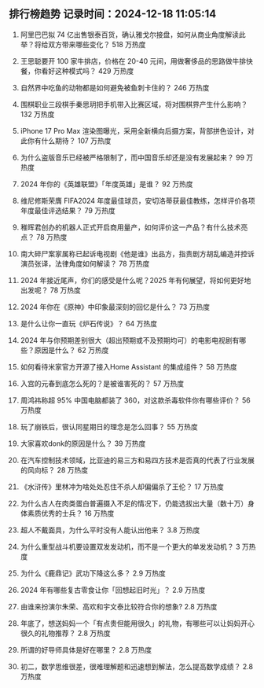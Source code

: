 
## 排行榜趋势 记录时间：2024-12-18 11:05:14
  
  1. 阿里巴巴拟 74 亿出售银泰百货，确认雅戈尔接盘，如何从商业角度解读此举？将给双方带来哪些变化？ 518 万热度
    
  2. 王思聪要开 100 家牛排店，价格在 20-40 元间，用做奢侈品的思路做牛排快餐，你看好这种模式吗？ 429 万热度
    
  3. 自然界中吃鱼的动物都是如何避免被鱼刺卡住的？ 246 万热度
    
  4. 围棋职业三段棋手秦思玥把手机带入比赛区域，将对围棋界产生什么影响？ 132 万热度
    
  5. iPhone 17 Pro Max 渲染图曝光，采用全新横向后摄方案，背部拼色设计，对此你有什么期待？ 107 万热度
    
  6. 为什么盗版音乐已经被严格限制了，而中国音乐却还是没有发展起来？ 99 万热度
    
  7. 2024 年你的《英雄联盟》「年度英雄」是谁？ 92 万热度
    
  8. 维尼修斯荣膺 FIFA2024 年度最佳球员，安切洛蒂获最佳教练，怎样评价各项年度最佳评选结果？ 79 万热度
    
  9. 稚晖君创办的机器人正式开启商用量产，如何评价这一产品？有什么技术亮点？ 78 万热度
    
  10. 南大碎尸案家属称已起诉电视剧《他是谁》出品方，指责剧方胡乱编造并控诉演员张译，法律角度如何解读？ 78 万热度
    
  11. 2024 年接近尾声，你们的感受是什么呢？2025 年有何展望，将如何更好地出发呢？ 78 万热度
    
  12. 2024 年你在《原神》中印象最深刻的回忆是什么？ 73 万热度
    
  13. 是什么让你一直玩《炉石传说》？ 64 万热度
    
  14. 2024 年与你预期差别很大（超出预期或不及预期均可）的电影电视剧有哪些？原因是什么？ 62 万热度
    
  15. 如何看待米家官方开源了接入Home Assistant 的集成组件？ 58 万热度
    
  16. 入宫的元春到底怎么死的？是被谁害死的？ 57 万热度
    
  17. 周鸿祎称超 95% 中国电脑都装了 360，对这款杀毒软件你有哪些评价？ 56 万热度
    
  18. 玩了崩铁后，很认同星期日的理念是怎么回事？ 55 万热度
    
  19. 大家喜欢donk的原因是什么？ 39 万热度
    
  20. 在汽车控制技术领域，比亚迪的易三方和易四方技术是否真的代表了行业发展的风向标？ 28 万热度
    
  21. 《水浒传》里林冲为啥处处忍住不杀人却偏偏杀了王伦？ 17 万热度
    
  22. 为什么古人在肉类蛋白普遍摄入不足的情况下，仍能选拔出大量（数十万）身体素质优秀的士兵？ 16 万热度
    
  23. 超人不戴面具，为什么平时没有人能认出他来？ 3.8 万热度
    
  24. 为什么重型战斗机要设置双发发动机，而不是一个更大的单发发动机？ 3 万热度
    
  25. 为什么《鹿鼎记》武功下降这么多？ 2.9 万热度
    
  26. 2024 年有哪些复古零食让你「回想起旧时光」？ 2.9 万热度
    
  27. 由谁来扮演尔朱荣、高欢和宇文泰比较符合你的想象? 2.8 万热度
    
  28. 年底了，想送妈妈一个「有点贵但能用很久」的礼物，有哪些可以让妈妈开心很久的礼物推荐？ 2.8 万热度
    
  29. 所谓的好导师具体是好在哪里？ 2.8 万热度
    
  30. 初二，数学思维很差，很难理解题和迅速想到解法，怎么提高数学成绩？ 2.8 万热度
    